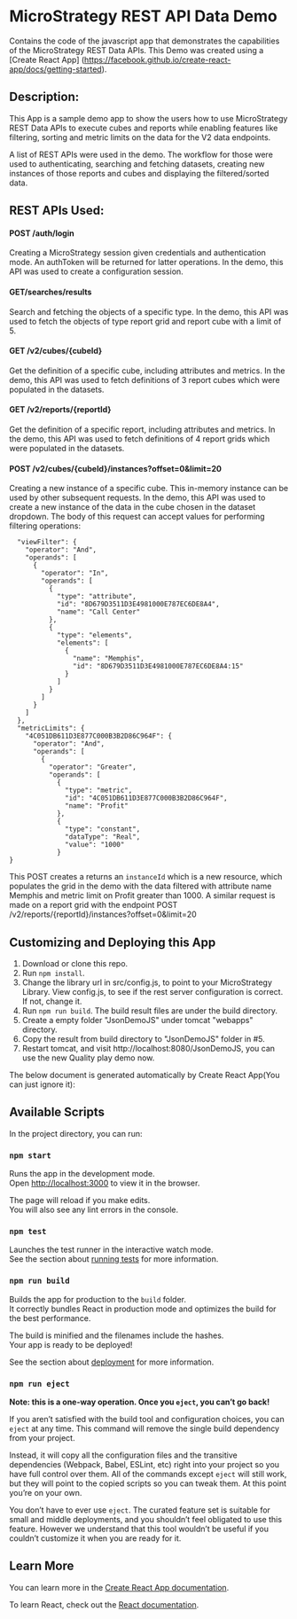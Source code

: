 # MicroStrategy REST API Data Demo
Contains the code of the javascript app that demonstrates the capabilities of the MicroStrategy REST Data APIs. This Demo was created using a [Create React App] (https://facebook.github.io/create-react-app/docs/getting-started).

## Description:
This App is a sample demo app to show the users how to use MicroStrategy REST Data APIs to execute cubes and reports while enabling features like filtering, sorting and metric limits on the data for the V2 data endpoints.

A list of REST APIs were used in the demo. The workflow for those were used to authenticating, searching and fetching datasets, creating new instances of those reports and cubes and displaying the filtered/sorted data.  

## REST APIs Used:

#### POST /auth/login 
Creating a MicroStrategy session given credentials and authentication mode. An authToken will be returned for latter operations.
In the demo, this API was used to create a configuration session.

#### GET/searches/results
Search and fetching the objects of a specific type. 
In the demo, this API was used to fetch the objects of type report grid and report cube with a limit of 5.

#### GET /v2/cubes/{cubeId}
Get the definition of a specific cube, including attributes and metrics.
In the demo, this API was used to fetch definitions of 3 report cubes which were populated in the datasets. 

#### GET /v2/reports/{reportId}
Get the definition of a specific report, including attributes and metrics.
In the demo, this API was used to fetch definitions of 4 report grids which were populated in the datasets. 

#### POST /v2/cubes/{cubeId}/instances?offset=0&limit=20
Creating a new instance of a specific cube. This in-memory instance can be used by other subsequent requests. 
In the demo, this API was used to create a new instance of the data in the cube chosen in the dataset dropdown. The body of this request can accept values for performing filtering operations:  

```{
  "viewFilter": {
    "operator": "And",
    "operands": [
      {
        "operator": "In",
        "operands": [
          {
            "type": "attribute",
            "id": "8D679D3511D3E4981000E787EC6DE8A4",
            "name": "Call Center"
          },
          {
            "type": "elements",
            "elements": [
              {
                "name": "Memphis",
                "id": "8D679D3511D3E4981000E787EC6DE8A4:15"
              }
            ]
          }
        ]
      }
    ]
  },
  "metricLimits": {
    "4C051DB611D3E877C000B3B2D86C964F": {
      "operator": "And",
      "operands": [
        {
          "operator": "Greater",
          "operands": [
            {
              "type": "metric",
              "id": "4C051DB611D3E877C000B3B2D86C964F",
              "name": "Profit"
            },
            {
              "type": "constant",
              "dataType": "Real",
              "value": "1000"
            }
}
```

This POST creates a returns an `instanceId` which is a new resource, which populates the grid in the demo with the data filtered with attribute name Memphis and metric limit on Profit greater than 1000. A similar request is made on a report grid with the endpoint POST /v2/reports/{reportId}/instances?offset=0&limit=20

## Customizing and Deploying this App
1. Download or clone this repo. 
2. Run `npm install`.
3. Change the library url in src/config.js, to point to your MicroStrategy Library. View config.js, to see if the rest server configuration is correct. If not, change it.
4. Run `npm run build`. The build result files are under the build directory.
5. Create a empty folder "JsonDemoJS" under tomcat "webapps" directory.
6. Copy the result from build directory to "JsonDemoJS" folder in #5.
7. Restart tomcat, and visit http://localhost:8080/JsonDemoJS, you can use the new Quality play demo now.

The below document is generated automatically by Create React App(You can just ignore it):

## Available Scripts

In the project directory, you can run:

### `npm start`

Runs the app in the development mode.<br>
Open [http://localhost:3000](http://localhost:3000) to view it in the browser.

The page will reload if you make edits.<br>
You will also see any lint errors in the console.

### `npm test`

Launches the test runner in the interactive watch mode.<br>
See the section about [running tests](https://facebook.github.io/create-react-app/docs/running-tests) for more information.

### `npm run build`

Builds the app for production to the `build` folder.<br>
It correctly bundles React in production mode and optimizes the build for the best performance.

The build is minified and the filenames include the hashes.<br>
Your app is ready to be deployed!

See the section about [deployment](https://facebook.github.io/create-react-app/docs/deployment) for more information.

### `npm run eject`

**Note: this is a one-way operation. Once you `eject`, you can’t go back!**

If you aren’t satisfied with the build tool and configuration choices, you can `eject` at any time. This command will remove the single build dependency from your project.

Instead, it will copy all the configuration files and the transitive dependencies (Webpack, Babel, ESLint, etc) right into your project so you have full control over them. All of the commands except `eject` will still work, but they will point to the copied scripts so you can tweak them. At this point you’re on your own.

You don’t have to ever use `eject`. The curated feature set is suitable for small and middle deployments, and you shouldn’t feel obligated to use this feature. However we understand that this tool wouldn’t be useful if you couldn’t customize it when you are ready for it.

## Learn More

You can learn more in the [Create React App documentation](https://facebook.github.io/create-react-app/docs/getting-started).

To learn React, check out the [React documentation](https://reactjs.org/).
